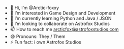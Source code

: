 - 👋 Hi, I’m @Arctic-foxxy
- 👀 I’m interested in Game Design and Development
- 🌱 I’m currently learning Python and Java / JSON
- 💞️ I’m looking to collaborate on Astrofox Studios
- 📫 How to reach me arcticfox@astrofoxstudios.com
- 😄 Pronouns: They / Them
- ⚡ Fun fact: i own Astrofox Studios


